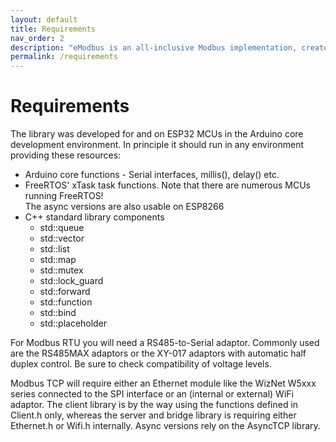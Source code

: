 ```yaml
---
layout: default
title: Requirements
nav_order: 2
description: "eModbus is an all-inclusive Modbus implementation, created for ESP32 and Arduino"
permalink: /requirements
---
```


# Requirements

The library was developed for and on ESP32 MCUs in the Arduino core development environment. In principle it should run in any environment providing these resources:

- Arduino core functions - Serial interfaces, millis(), delay() etc.
- FreeRTOS' xTask task functions. Note that there are numerous MCUs running FreeRTOS!  
The async versions are also usable on ESP8266
- C++ standard library components
    - std::queue
    - std::vector
    - std::list
    - std::map
    - std::mutex
    - std::lock_guard
    - std::forward
    - std::function
    - std::bind
    - std::placeholder

For Modbus RTU you will need a RS485-to-Serial adaptor. Commonly used are the RS485MAX adaptors or the XY-017 adaptors with automatic half duplex control. Be sure to check compatibility of voltage levels.

Modbus TCP will require either an Ethernet module like the WizNet W5xxx series connected to the SPI interface or an (internal or external) WiFi adaptor. The client library is by the way using the functions defined in Client.h only, whereas the server and bridge library is requiring either Ethernet.h or Wifi.h internally. Async versions rely on the AsyncTCP library.